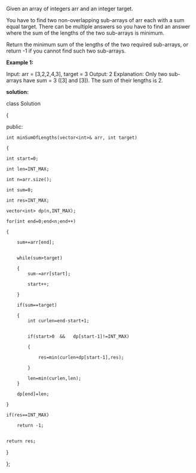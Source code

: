 
Given an array of integers arr and an integer target.

You have to find two non-overlapping sub-arrays of arr each with a sum equal target. There can be multiple answers so you have to find an answer where the sum of the lengths of the two sub-arrays is minimum.

Return the minimum sum of the lengths of the two required sub-arrays, or return -1 if you cannot find such two sub-arrays.

 

**Example 1:**

Input: arr = [3,2,2,4,3], target = 3
Output: 2
Explanation: Only two sub-arrays have sum = 3 ([3] and [3]). The sum of their lengths is 2.


**solution:**

class Solution

{

public:

    int minSumOfLengths(vector<int>& arr, int target) 
    
    {
       
    int start=0;
    
    int len=INT_MAX;
   
    int n=arr.size();
   
    int sum=0;
    
    int res=INT_MAX;
   
    vector<int> dp(n,INT_MAX);
   
    for(int end=0;end<n;end++)
                               
    {
                               
        sum+=arr[end];
                               
       
        while(sum>target)
  
        {
            sum-=arr[start];
  
            start++;
  
        }
       
        if(sum==target)
  
        {
            int curlen=end-start+1;
  
           
            if(start>0  &&   dp[start-1]!=INT_MAX)
  
            {
  
                res=min(curlen+dp[start-1],res);
  
            }
           
            len=min(curlen,len);
        }
       
        dp[end]=len;
       
    }
   
    if(res==INT_MAX)
  
        return -1;
   
   
    return res;
   
}
  
};
